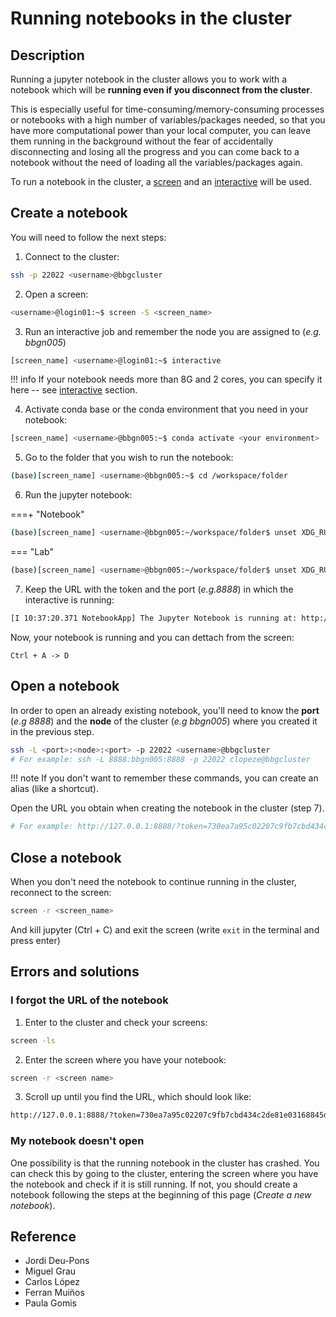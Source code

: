 # Running notebooks in the cluster

## Description

Running a jupyter notebook in the cluster allows you to work with a notebook which will be **running even if you disconnect from the cluster**.

This is especially useful for time-consuming/memory-consuming processes or notebooks with a high number of variables/packages needed, so that you have more computational power than your local computer, you can leave them running in the background without the fear of accidentally disconnecting and losing all the progress and you can come back to a notebook without the need of loading all the variables/packages again.

To run a notebook in the cluster, a [screen](../Screen/) and an [interactive](../Interactive/) will be used.

## Create a notebook

You will need to follow the next steps:

1. Connect to the cluster:

```bash
ssh -p 22022 <username>@bbgcluster
```

2. Open a screen:

```bash
<username>@login01:~$ screen -S <screen_name>
```

3. Run an interactive job and remember the node you are assigned to (_e.g. bbgn005_) 

```bash
[screen_name] <username>@login01:~$ interactive
```

!!! info
    If your notebook needs more than 8G and 2 cores, you can specify it here -- see [interactive](../Interactive/) section.

4. Activate conda base or the conda environment that you need in your notebook:

```bash
[screen_name] <username>@bbgn005:~$ conda activate <your environment>
```

5. Go to the folder that you wish to run the notebook:

```bash
(base)[screen_name] <username>@bbgn005:~$ cd /workspace/folder
```

6. Run the jupyter notebook:

===+ "Notebook"

```bash
(base)[screen_name] <username>@bbgn005:~/workspace/folder$ unset XDG_RUNTIME_DIR && jupyter notebook --ip=0.0.0.0
```

=== "Lab"

```bash
(base)[screen_name] <username>@bbgn005:~/workspace/folder$ unset XDG_RUNTIME_DIR && jupyter lab --ip=0.0.0.0
```


7. Keep the URL with the token and the port (_e.g.8888_) in which the interactive is running:

```bash
[I 10:37:20.371 NotebookApp] The Jupyter Notebook is running at: http://127.0.0.1:8888/?token=730ea7a95c02207c9fb7cbd434c2de81e03168845d42c23c
```

Now, your notebook is running and you can dettach from the screen:

```text
Ctrl + A -> D
```

## Open a notebook

In order to open an already existing notebook, you'll need to know the **port** (_e.g 8888_) and the **node** of the cluster (_e.g bbgn005_) where you created it in the previous step.

```bash
ssh -L <port>:<node>:<port> -p 22022 <username>@bbgcluster
# For example: ssh -L 8888:bbgn005:8888 -p 22022 clopeze@bbgcluster
```
!!! note 
    If you don't want to remember these commands, you can create an alias (like a shortcut). 

Open the URL you obtain when creating the notebook in the cluster (step 7).

```bash
# For example: http://127.0.0.1:8888/?token=730ea7a95c02207c9fb7cbd434c2de81e03168845d42c23c
```

## Close a notebook

When you don't need the notebook to continue running in the cluster, reconnect to the screen:

```bash
screen -r <screen_name>
```

And kill jupyter (Ctrl + C) and exit the screen (write `exit` in the terminal and press enter)


## Errors and solutions

### I forgot the URL of the notebook

1. Enter to the cluster and check your screens: 

```bash
screen -ls
```
2. Enter the screen where you have your notebook: 

```bash
screen -r <screen name>
```

3. Scroll up until you find the URL, which should look like:

```bash
http://127.0.0.1:8888/?token=730ea7a95c02207c9fb7cbd434c2de81e03168845d42c23c
```

### My notebook doesn't open

One possibility is that the running notebook in the cluster has crashed. You can check this by going to the cluster, entering the screen where you have the notebook and check if it is still running. 
If not, you should create a notebook following the steps at the beginning of this page (_Create a new notebook_).

### 



## Reference

-   Jordi Deu-Pons
-   Miguel Grau
-   Carlos López
-   Ferran Muiños
-   Paula Gomis
